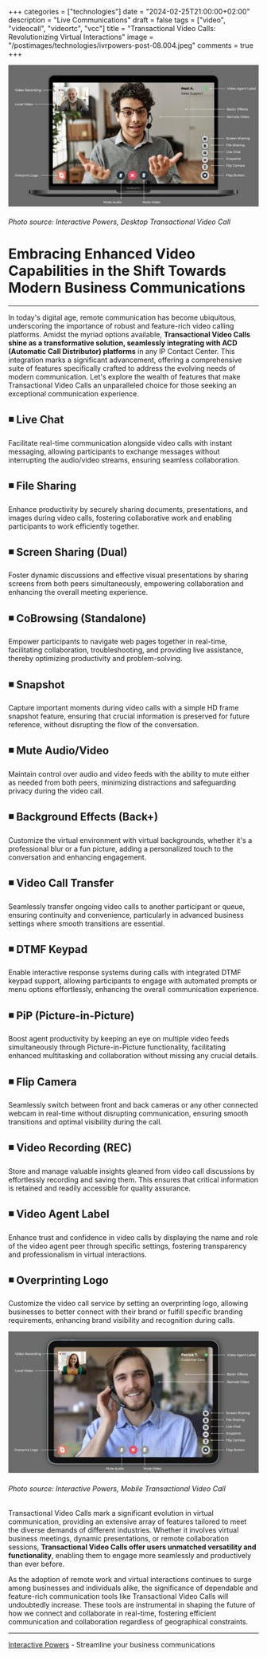 +++
categories = ["technologies"]
date = "2024-02-25T21:00:00+02:00"
description = "Live Communications"
draft = false
tags = ["video", "videocall", "videortc", "vcc"]
title = "Transactional Video Calls: Revolutionizing Virtual Interactions"
image = "/postimages/technologies/ivrpowers-post-08.004.jpeg"
comments = true
+++

![Transactional Video Call Desktop](/postimages/technologies/ivrpowers-post-08.004.jpeg)
###### Photo source: Interactive Powers, Desktop Transactional Video Call

# Embracing Enhanced Video Capabilities in the Shift Towards Modern Business Communications
---

In today's digital age, remote communication has become ubiquitous, underscoring the importance of robust and feature-rich video calling platforms. Amidst the myriad options available, **Transactional Video Calls shine as a transformative solution, seamlessly integrating with ACD (Automatic Call Distributor) platforms** in any IP Contact Center. This integration marks a significant advancement, offering a comprehensive suite of features specifically crafted to address the evolving needs of modern communication. Let's explore the wealth of features that make Transactional Video Calls an unparalleled choice for those seeking an exceptional communication experience.

## ◾️ Live Chat
Facilitate real-time communication alongside video calls with instant messaging, allowing participants to exchange messages without interrupting the audio/video streams, ensuring seamless collaboration.

## ◾️ File Sharing
Enhance productivity by securely sharing documents, presentations, and images during video calls, fostering collaborative work and enabling participants to work efficiently together.

## ◾️ Screen Sharing (Dual)
Foster dynamic discussions and effective visual presentations by sharing screens from both peers simultaneously, empowering collaboration and enhancing the overall meeting experience.

## ◾️ CoBrowsing (Standalone)
Empower participants to navigate web pages together in real-time, facilitating collaboration, troubleshooting, and providing live assistance, thereby optimizing productivity and problem-solving.

## ◾️ Snapshot
Capture important moments during video calls with a simple HD frame snapshot feature, ensuring that crucial information is preserved for future reference, without disrupting the flow of the conversation.

## ◾️ Mute Audio/Video
Maintain control over audio and video feeds with the ability to mute either as needed from both peers, minimizing distractions and safeguarding privacy during the video call.

## ◾️ Background Effects (Back+)
Customize the virtual environment with virtual backgrounds, whether it's a professional blur or a fun picture, adding a personalized touch to the conversation and enhancing engagement.

## ◾️ Video Call Transfer
Seamlessly transfer ongoing video calls to another participant or queue, ensuring continuity and convenience, particularly in advanced business settings where smooth transitions are essential.

## ◾️ DTMF Keypad
Enable interactive response systems during calls with integrated DTMF keypad support, allowing participants to engage with automated prompts or menu options effortlessly, enhancing the overall communication experience.

## ◾️ PiP (Picture-in-Picture)
Boost agent productivity by keeping an eye on multiple video feeds simultaneously through Picture-in-Picture functionality, facilitating enhanced multitasking and collaboration without missing any crucial details.

## ◾️ Flip Camera
Seamlessly switch between front and back cameras or any other connected webcam in real-time without disrupting communication, ensuring smooth transitions and optimal visibility during the call.

## ◾️ Video Recording (REC)
Store and manage valuable insights gleaned from video call discussions by effortlessly recording and saving them. This ensures that critical information is retained and readily accessible for quality assurance.

## ◾️ Video Agent Label
Enhance trust and confidence in video calls by displaying the name and role of the video agent peer through specific settings, fostering transparency and professionalism in virtual interactions.

## ◾️ Overprinting Logo
Customize the video call service by setting an overprinting logo, allowing businesses to better connect with their brand or fulfill specific branding requirements, enhancing brand visibility and recognition during calls.

![Transactional Video Call Mobile](/postimages/technologies/ivrpowers-post-08.003.jpeg)
###### Photo source: Interactive Powers, Mobile Transactional Video Call

Transactional Video Calls mark a significant evolution in virtual communication, providing an extensive array of features tailored to meet the diverse demands of different industries. Whether it involves virtual business meetings, dynamic presentations, or remote collaboration sessions, **Transactional Video Calls offer users unmatched versatility and functionality**, enabling them to engage more seamlessly and productively than ever before.

As the adoption of remote work and virtual interactions continues to surge among businesses and individuals alike, the significance of dependable and feature-rich communication tools like Transactional Video Calls will undoubtedly increase. These tools are instrumental in shaping the future of how we connect and collaborate in real-time, fostering efficient communication and collaboration regardless of geographical constraints.

---
[Interactive Powers](http://www.ivrpowers.com/) - Streamline your business communications

